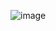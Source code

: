 
![image](https://github.com/chenzhikaizg/TestSelect/blob/master/app/src/main/res/mipmap-xhdpi/add_cart.gif)
